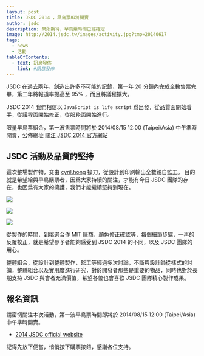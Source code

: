 ```yaml
---
layout: post
title: JSDC 2014 ，早鳥票即將開賣
author: jsdc
description: 衆所期待，早鳥票時間已經確定
image: http://2014.jsdc.tw/images/activity.jpg?tmp=20140617
tags:
  - news
  - 活動
tableOfContents:
  - text: 訊息發佈
    link: #訊息發佈
---
```


JSDC 在過去兩年，創造出許多不可能的記錄，第一年 20 分鐘內完成全數售票完畢，第二年將報道率提高至 95% ，而且將議程擴大。

JSDC 2014 我們相信以 `JavaScript is life script` 爲出發，從品質面開始着手，從議程面開始修正，從服務面開始進行。

限量早鳥票組合，第一波售票時間將於 2014/08/15 12:00 (Taipei/Asia) 中午準時開賣，公佈網址 [關注 JSDC 2014 官方網站](http://2014.jsdc.tw/)

## JSDC 活動及品質的堅持

這次整場製作物，交由 [cyril.hong](https://www.facebook.com/cyril.hong) 操刀，從設計到印刷輸出全數親自監工。 目的就是希望給與早鳥購票者，因爲大家持續的關注，才能有今日 JSDC 團隊的存在，也因爲有大家的擁護，我們才能繼續堅持到現在。

![](http://blog.jsdc.tw/build/jsdc/src/images/jsdcbox.jpg)

![](http://blog.jsdc.tw/build/jsdc/src/images/jsdcnotebook.jpg)

![](http://blog.jsdc.tw/build/jsdc/src/images/jsdctshirt.jpg)

從製作的時間，到挑選合作 MIT 廠商，顏色修正確認等，每個細節步驟，一再的反覆校正，就是希望參予者能夠感受到 JSDC 2014 的不同，以及 JSDC 團隊的用心。

整體組合，從設計到整體製作，監工等經過多次討論，不斷與設計師從樣式的討論，整體組合以及實用度進行研究，對於開發者那些是重要的物品，同時也對於長期支持 JSDC 與會者充滿價值，希望各位也會喜歡 JSDC 團隊精心製作成果。

## 報名資訊

請密切關注本次活動，第一波早鳥票時間即將於 2014/08/15 12:00 (Taipei/Asia) 中午準時開賣。

 * [2014 JSDC official website](http://2014.jsdc.tw/)

記得先放下便當，悄悄按下購票按鈕，感謝各位支持。
